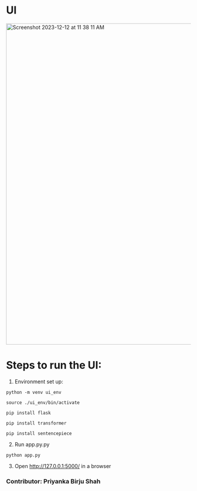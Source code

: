 # UI
<img width="874" alt="Screenshot 2023-12-12 at 11 38 11 AM" src="https://github.com/ankdeshm/Text-to-SQL/assets/145494439/24317d46-c383-44ea-b5c1-fa359092f645">



# Steps to run the UI:
1. Environment set up:

  ```python -m venv ui_env```
  
  ```source ./ui_env/bin/activate```

  ```pip install flask```
  
  ```pip install transformer```
  
  ```pip install sentencepiece```



2. Run app.py.py

  ```python app.py```


  
3. Open http://127.0.0.1:5000/ in a browser 




### Contributor: Priyanka Birju Shah
